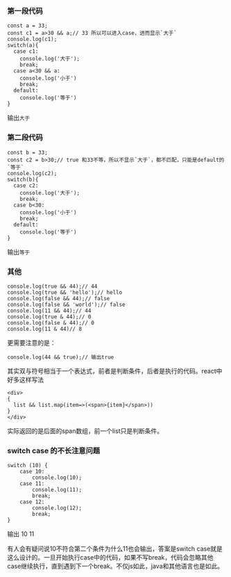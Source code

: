 ### 第一段代码
```
const a = 33;
const c1 = a>30 && a;// 33 所以可以进入case，进而显示`大于`
console.log(c1);
switch(a){
  case c1:
    console.log('大于');
    break;
  case a<30 && a:
    console.log('小于')
    break;
  default:
    console.log('等于')
}

```
输出`大于`
### 第二段代码
```
const b = 33;
const c2 = b>30;// true 和33不等，所以不显示`大于`，都不匹配，只能是default的`等于`
console.log(c2);
switch(b){
  case c2:
    console.log('大于');
    break;
  case b<30:
    console.log('小于')
    break;
  default:
    console.log('等于')
}
```
输出`等于`
### 其他
```
console.log(true && 44);// 44
console.log(true && 'hello');// hello
console.log(false && 44);// false
console.log(false && 'world');// false
console.log(11 && 44);// 44
console.log(true & 44);// 0
console.log(false & 44);// 0
console.log(11 & 44)// 8
```
更需要注意的是：
```
console.log(44 && true);// 输出true
```
其实双与符号相当于一个表达式，前者是判断条件，后者是执行的代码。react中好多这样写法
```
<div>
{
  list && list.map(item=>(<span>{item}</span>))
}
</div>
```
实际返回的是后面的span数组，前一个list只是判断条件。
### switch case 的不长注意问题
```
switch (10) {
    case 10:
        console.log(10);
    case 11:
        console.log(11);
        break;
    case 12:
        console.log(12);
        break;
}
```
输出 10 11

有人会有疑问说10不符合第二个条件为什么11也会输出，答案是switch case就是这么设计的。一旦开始执行case中的代码，如果不写break，代码会忽略其他case继续执行，直到遇到下一个break。不仅js如此，java和其他语言也是如此。
